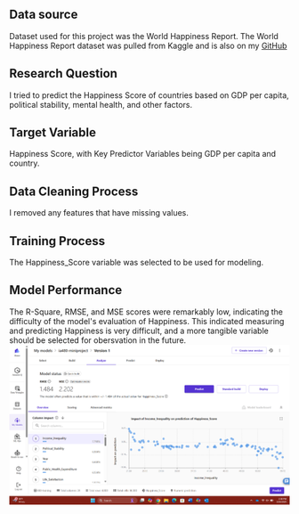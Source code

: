 ## Data source
Dataset used for this project was the World Happiness Report.
The World Happiness Report dataset was pulled from Kaggle and is also on my [GitHub](https://github.com/JFern930/ia480/blob/main/miniproject/world_happiness_report.csv)

## Research Question
I tried to predict the Happiness Score of countries based on GDP per capita, political stability, mental health, and other factors.

## Target Variable 
Happiness Score, with Key Predictor Variables being GDP per capita and country.

## Data Cleaning Process
I removed any features that have missing values.

## Training Process
The Happiness_Score variable was selected to be used for modeling.

## Model Performance
The R-Square, RMSE, and MSE scores were remarkably low, indicating the difficulty of the model's evaluation of Happiness. This indicated measuring and predicting Happiness is very difficult, and a more tangible variable should be selected for obersvation in the future.
![pic](https://github.com/JFern930/ia480/blob/main/miniproject/Screenshot%202025-03-26%20143851.png)
